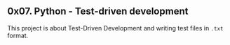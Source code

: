 ## 0x07. Python - Test-driven development
This project is about Test-Driven Development and writing test files in `.txt` format.